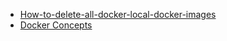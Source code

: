* [How-to-delete-all-docker-local-docker-images](https://stackoverflow.com/questions/44785585/how-to-delete-all-docker-local-docker-images)
* [Docker Concepts](https://training.play-with-docker.com/ops-stage1/)
